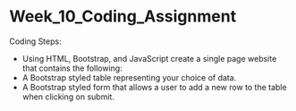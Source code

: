 # Week_10_Coding_Assignment
Coding Steps:
- Using HTML, Bootstrap, and JavaScript create a single page website that contains the following:
- A Bootstrap styled table representing your choice of data.
- A Bootstrap styled form that allows a user to add a new row to the table when clicking on submit.

